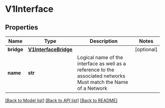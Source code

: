 # V1Interface

## Properties
Name | Type | Description | Notes
------------ | ------------- | ------------- | -------------
**bridge** | [**V1InterfaceBridge**](V1InterfaceBridge.md) |  | [optional] 
**name** | **str** | Logical name of the interface as well as a reference to the associated networks Must match the Name of a Network | 

[[Back to Model list]](../README.md#documentation-for-models) [[Back to API list]](../README.md#documentation-for-api-endpoints) [[Back to README]](../README.md)


